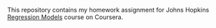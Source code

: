 This repository contains my homework assignment for Johns Hopkins [Regression Models](https://www.coursera.org/learn/regression-models) course on Coursera.
